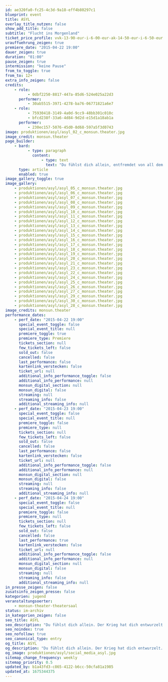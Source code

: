 ```yaml
---
id: ae320fa0-fc25-4c3d-9a18-eff4b80297c1
blueprint: event
title: ASYL
overlay_title_nutzen: false
show_add_title: false
subtitle: "Flucht ins Morgenland"
ticket_price_profile: vvk-13-90-eur-i-6-00-eur-ak-14-50-eur-i-6-50-eur
urauffuehrung_zeigen: true
premiere_date: "2015-04-22 19:00"
dauer_zeigen: true
duration: "01:00"
pause_zeigen: true
intermission: "keine Pause"
from_to_toggle: true
from_to: 12+
extra_info_zeigen: false
credits:
    - role:
          - 0dbf2250-8817-447a-85d6-524e025a22d3
      performer:
          - 30ab5515-3971-4278-ba76-06771821a6e7
    - role:
          - 75930418-3149-4a0d-9cc9-48bb301c010c
          - bfcd238f-33a6-4d84-9d2d-e15d1a18ab1a
      performer:
          - 230ec157-5076-45d0-8d68-597a5f3d0743
image: produktionen/asyl/asyl_02_c_monsun.theater.jpg
image_credit: monsun.theater
page_builder:
    - bard:
          - type: paragraph
            content:
                - type: text
                  text: "Du fühlst dich allein, entfremdet von all dem Bekannten. Wenn du aufwachst, schlägt dein Herz den Takt des Getriebenen. Du suchst nach Geborgenheit, nach deinen Erinnerungen, bis die Wahrnehmung sich in deinen Träumen verliert. Der Krieg hat dich entwurzelt. Jetzt musst du überleben, auch wenn das Leben nicht mehr deins ist. Deine Strategie: Mehr können als die Anderen, mehr leisten als die Anderen, an etwas festhalten, ohne dass es sich in Luft auflöst. Alles soll anders werden. Der Theaterkurs der Klasse 10 des Gymnasiums Othmarschen schaut auf das aktuelle Weltgeschehen und zeigt seine ganz eigene Sicht auf den Krieg und das Leben im Asyl."
      type: article
      enabled: true
image_gallery_toggle: true
image_gallery:
    - produktionen/asyl/asyl_05_c_monsun.theater.jpg
    - produktionen/asyl/asyl_06_c_monsun.theater.jpg
    - produktionen/asyl/asyl_07_c_monsun.theater.jpg
    - produktionen/asyl/asyl_08_c_monsun.theater.jpg
    - produktionen/asyl/asyl_09_c_monsun.theater.jpg
    - produktionen/asyl/asyl_10_c_monsun.theater.jpg
    - produktionen/asyl/asyl_11_c_monsun.theater.jpg
    - produktionen/asyl/asyl_12_c_monsun.theater.jpg
    - produktionen/asyl/asyl_13_c_monsun.theater.jpg
    - produktionen/asyl/asyl_14_c_monsun.theater.jpg
    - produktionen/asyl/asyl_15_c_monsun.theater.jpg
    - produktionen/asyl/asyl_16_c_monsun.theater.jpg
    - produktionen/asyl/asyl_17_c_monsun.theater.jpg
    - produktionen/asyl/asyl_18_c_monsun.theater.jpg
    - produktionen/asyl/asyl_19_c_monsun.theater.jpg
    - produktionen/asyl/asyl_20_c_monsun.theater.jpg
    - produktionen/asyl/asyl_21_c_monsun.theater.jpg
    - produktionen/asyl/asyl_23_c_monsun.theater.jpg
    - produktionen/asyl/asyl_22_c_monsun.theater.jpg
    - produktionen/asyl/asyl_24_c_monsun.theater.jpg
    - produktionen/asyl/asyl_25_c_monsun.theater.jpg
    - produktionen/asyl/asyl_26_c_monsun.theater.jpg
    - produktionen/asyl/asyl_27_c_monsun.theater.jpg
    - produktionen/asyl/asyl_29_c_monsun.theater.jpg
    - produktionen/asyl/asyl_30_c_monsun.theater.jpg
    - produktionen/asyl/asyl_28_c_monsun.theater.jpg
image_credits: monsun.theater
performance_dates:
    - perf_date: "2015-04-22 19:00"
      special_event_toggle: false
      special_event_title: null
      premiere_toggle: true
      premiere_type: Premiere
      tickets_section: null
      few_tickets_left: false
      sold_out: false
      cancelled: false
      last_performance: false
      kartenlink_verstecken: false
      ticket_url: null
      additional_info_performance_toggle: false
      additional_info_performance: null
      monsun_digital_section: null
      monsun_digital: false
      streaming: null
      streaming_info: false
      additional_streaming_info: null
    - perf_date: "2015-04-23 19:00"
      special_event_toggle: false
      special_event_title: null
      premiere_toggle: false
      premiere_type: null
      tickets_section: null
      few_tickets_left: false
      sold_out: false
      cancelled: false
      last_performance: false
      kartenlink_verstecken: false
      ticket_url: null
      additional_info_performance_toggle: false
      additional_info_performance: null
      monsun_digital_section: null
      monsun_digital: false
      streaming: null
      streaming_info: false
      additional_streaming_info: null
    - perf_date: "2015-04-24 19:00"
      special_event_toggle: false
      special_event_title: null
      premiere_toggle: false
      premiere_type: null
      tickets_section: null
      few_tickets_left: false
      sold_out: false
      cancelled: false
      last_performance: true
      kartenlink_verstecken: false
      ticket_url: null
      additional_info_performance_toggle: false
      additional_info_performance: null
      monsun_digital_section: null
      monsun_digital: false
      streaming: null
      streaming_info: false
      additional_streaming_info: null
in_presse_zeigen: false
zusatsinfo_zeigen_presse: false
kategorien: jugend
veranstaltungsoerter:
    - monsun-theater-theatersaal
status: im-archiv
in_kategorien_zeigen: false
seo_title: ASYL
seo_description: "Du fühlst dich allein. Der Krieg hat dich entwurzelt. Jetzt musst du überleben, auch wenn das Leben nicht mehr deins ist."
seo_noindex: true
seo_nofollow: true
seo_canonical_type: entry
og_title: ASYL
og_description: "Du fühlst dich allein. Der Krieg hat dich entwurzelt. Jetzt musst du überleben, auch wenn das Leben nicht mehr deins ist."
og_image: produktionen/asyl/social_media_asyl.jpg
sitemap_change_frequency: weekly
sitemap_priority: 0.5
updated_by: b1a43fd3-c865-4122-b6cc-50cfa81a1985
updated_at: 1675344375
---
```

